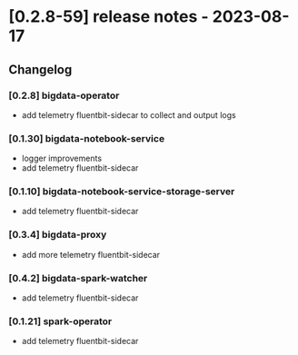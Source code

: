 # [0.2.8-59] release notes - 2023-08-17

## Changelog

### [0.2.8] bigdata-operator

- add telemetry fluentbit-sidecar to collect and output logs

### [0.1.30] bigdata-notebook-service

- logger improvements
- add telemetry fluentbit-sidecar

### [0.1.10] bigdata-notebook-service-storage-server

- add telemetry fluentbit-sidecar

### [0.3.4] bigdata-proxy

- add more telemetry fluentbit-sidecar

### [0.4.2] bigdata-spark-watcher

- add telemetry fluentbit-sidecar

### [0.1.21] spark-operator

- add telemetry fluentbit-sidecar
